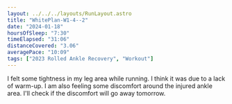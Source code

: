 ```yaml
---
layout: ../../../layouts/RunLayout.astro
title: "WhitePlan-W1-4--2"
date: "2024-01-18"
hoursOfSleep: "7:30"
timeElapsed: "31:06"
distanceCovered: "3.06"
averagePace: "10:09"
tags: ["2023 Rolled Ankle Recovery", "Workout"]
---
```


I felt some tightness in my leg area while running. I think it was due to a lack of warm-up. I am also feeling some discomfort around the injured ankle area. I'll check if the discomfort will go away tomorrow.
